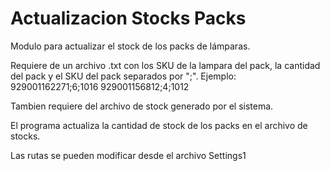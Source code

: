 # Actualizacion Stocks Packs

Modulo para actualizar el stock de los packs de lámparas.

Requiere de un archivo .txt con los SKU de la lampara del pack, la cantidad del pack y el SKU del pack separados por ";". Ejemplo:
929001162271;6;1016
929001156812;4;1012

Tambien requiere del archivo de stock generado por el sistema.

El programa actualiza la cantidad de stock de los packs en el archivo de stocks.

Las rutas se pueden modificar desde el archivo Settings1
